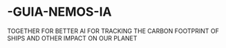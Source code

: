 # -GUIA-NEMOS-IA
TOGETHER FOR BETTER AI FOR TRACKING THE CARBON FOOTPRINT OF SHIPS AND OTHER IMPACT ON OUR PLANET
